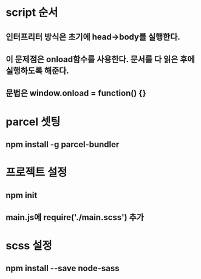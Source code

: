# script 순서
## 인터프리터 방식은 초기에 head->body를 실행한다.
## 이 문제점은 onload함수를 사용한다. 문서를 다 읽은 후에 실행하도록 해준다.
## 문법은 window.onload = function() {}

# parcel 셋팅
## npm install -g parcel-bundler
# 프로젝트 설정
## npm init
## main.js에 require('./main.scss') 추가
# scss 설정
## npm install --save node-sass

